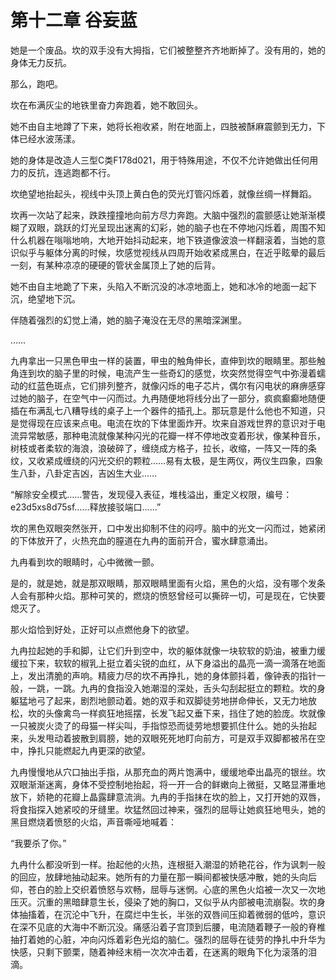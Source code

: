 # 第十二章 谷妄蓝

她是一个废品。坎的双手没有大拇指，它们被整整齐齐地断掉了。没有用的，她的身体无力反抗。

那么，跑吧。

坎在布满灰尘的地铁里奋力奔跑着，她不敢回头。

她不由自主地蹲了下来，她将长袍收紧，附在地面上，四肢被酥麻震颤到无力，下体已经水波荡漾。

她的身体是改造人三型C类F178d021，用于特殊用途，不仅不允许她做出任何用力的反抗，连逃跑都不行。

坎绝望地抬起头，视线中头顶上黄白色的荧光灯管闪烁着，就像丝绸一样舞蹈。

坎再一次站了起来，跌跌撞撞地向前方尽力奔跑。大脑中强烈的震颤感让她渐渐模糊了双眼，跳跃的灯光呈现出迷离的幻彩，她的脑子也在不停地闪烁着，周围不知什么机器在嗡嗡地响，大地开始抖动起来，地下铁道像波浪一样翻滚着，当她的意识似乎与躯体分离的时候，坎感觉视线从四周开始收紧成黑白，在近乎眩晕的最后一刻，有某种凉凉的硬硬的管状金属顶上了她的后背。

她不由自主地跪了下来，头陷入不断沉没的冰凉地面上，她和冰冷的地面一起下沉，绝望地下沉。

伴随着强烈的幻觉上涌，她的脑子淹没在无尽的黑暗深渊里。

……

九冉拿出一只黑色甲虫一样的装置，甲虫的触角伸长，直伸到坎的眼睛里。那些触角连到坎的脑子里的时候，电流产生一些奇幻的感觉，坎突然觉得空气中弥漫着蠕动的红蓝色斑点，它们排列整齐，就像闪烁的电子芯片，偶尔有闪电状的麻痹感穿过她的脑子，在空气中一闪而过。九冉随便地将线分出了一部分，疯疯癫癫地随便插在布满乱七八糟导线的桌子上一个器件的插孔上。那玩意是什么他也不知道，只是觉得现在应该来点电。电流在坎的下体里面炸开。坎来自游戏世界的意识对于电流异常敏感，那种电流就像某种闪光的花瓣一样不停地改变着形状，像某种音乐，树枝或者柔软的海浪，浪破碎了，缠绕成方格子，拉长，收缩，一阵又一阵的条纹，又收紧成缠绕的闪光交织的颗粒……易有太极，是生两仪，两仪生四象，四象生八卦，八卦定吉凶，吉凶生大业……

“解除安全模式……警告，发现侵入表征，堆栈溢出，重定义权限，编号：e23d5xs8d75sf……释放接驳端口……”

坎的黑色双眼突然张开，口中发出抑制不住的闷哼。脑中的光文一闪而过，她紧闭的下体放开了，火热充血的膣道在九冉的面前开合，蜜水肆意涌出。

九冉看到坎的眼睛时，心中微微一颤。

是的，就是她，就是那双眼睛，那双眼睛里面有火焰，黑色的火焰，没有哪个发条人会有那种火焰。那种可笑的，燃烧的愤怒曾经可以撕碎一切，可是现在，它快要熄灭了。

那火焰恰到好处，正好可以点燃他身下的欲望。

九冉拉起她的手和脚，让它们升到空中，坎的躯体就像一块软软的奶油，被重力缓缓拉下来，软软的椒乳上挺立着尖锐的血红，从下身溢出的晶亮一滴一滴落在地面上，发出清脆的声响。精疲力尽的坎不再挣扎，她的身体颤抖着，像钟表的指针一般，一跳，一跳。九冉的食指没入她潮湿的深处，舌头勾刮起挺立的颗粒。坎的身躯猛地弓了起来，剧烈地颤动着。她的双手和双脚徒劳地拼命伸长，又无力地放松，坎的头像禽鸟一样疯狂地摇摆，长发飞起又垂下来，挡住了她的脸庞。坎就像一只被炭火烫了的母猫一样尖叫，手指惊恐而徒劳地想要抓住什么。她的头抬起来，头发甩动着披散到肩膀，她的双眼死死地盯向前方，可是双手双脚都被吊在空中，挣扎只能燃起九冉更深的欲望。

九冉慢慢地从穴口抽出手指，从那充血的两片饱满中，缓缓地牵出晶亮的银丝。坎双眼渐渐迷离，身体不受控制地抬起，将一开一合的鲜嫩向上微挺，又略显滞重地放下，娇艳的花瓣上晶露肆意流淌。九冉的手指抹在坎的脸上，又打开她的双唇，将食指探入她紧咬的牙缝里。坎猛然回过神来，强烈的屈辱让她疯狂地甩头，她的黑目燃烧着愤怒的火焰，声音嘶哑地喊着：

“我要杀了你。”

九冉什么都没听到一样。抬起他的火热，连根挺入潮湿的娇艳花谷，作为讽刺一般的回应，放肆地抽动起来。她所有的力量在那一瞬间都被快感冲散，她的头向后仰，苍白的脸上交织着愤怒与欢畅，屈辱与迷惘。心底的黑色火焰被一次又一次地压灭。沉重的黑暗肆意生长，侵染了她的胸口，又似乎从内部被电流崩裂。坎的身体抽搐着，在沉沦中飞升，在腐烂中生长，半张的双唇间压抑着微弱的低吟，意识在深不见底的大海中不断沉没。痛感沿着子宫顶到后腰，电流随着鞭子一般的脊椎抽打着她的心脏，冲向闪烁着彩色光焰的脑仁。强烈的屈辱在徒劳的挣扎中升华为快感，只剩下颤栗，随着神经末梢一次次冲击着，在迷离的眼角下化为滚落的泪滴。



